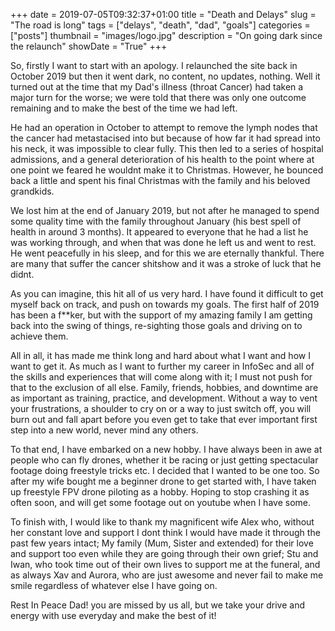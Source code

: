 +++
date = 2019-07-05T09:32:37+01:00
title = "Death and Delays"
slug = "The road is long"
tags = ["delays", "death", "dad", "goals"]
categories = ["posts"]
thumbnail = "images/logo.jpg"
description = "On going dark since the relaunch"
showDate = "True"
+++

So, firstly I want to start with an apology. I relaunched the site back in October 2019 but then it went dark, no content, no updates, nothing. Well it turned out at the time that my Dad's illness (throat Cancer) had taken a major turn for the worse; we were told that there was only one outcome remaining and to make the best of the time we had left.

He had an operation in October to attempt to remove the lymph nodes that the cancer had metastacised into but because of how far it had spread into his neck, it was impossible to clear fully. This then led to a series of hospital admissions, and a general deterioration of his health to the point where at one point we feared he wouldnt make it to Christmas. However, he bounced back a little and spent his final Christmas with the family and his beloved grandkids.

We lost him at the end of January 2019, but not after he managed to spend some quality time with the family throughout January (his best spell of health in around 3 months). It appeared to everyone that he had a list he was working through, and when that was done he left us and went to rest. He went peacefully in his sleep, and for this we are eternally thankful. There are many that suffer the cancer shitshow and it was a stroke of luck that he didnt.

As you can imagine, this hit all of us very hard. I have found it difficult to get myself back on track, and push on towards my goals. The first half of 2019 has been a f**ker, but with the support of my amazing family I am getting back into the swing of things, re-sighting those goals and driving on to achieve them.

All in all, it has made me think long and hard about what I want and how I want to get it. As much as I want to further my career in InfoSec and all of the skills and experiences that will come along with it; I must not push for that to the exclusion of all else. Family, friends, hobbies, and downtime are as important as training, practice, and development. Without a way to vent your frustrations, a shoulder to cry on or a way to just switch off, you will burn out and fall apart before you even get to take that ever important first step into a new world, never mind any others.

To that end, I have embarked on a new hobby. I have always been in awe at people who can fly drones, whether it be racing or just getting spectacular footage doing freestyle tricks etc. I decided that I wanted to be one too. So after my wife bought me a beginner drone to get started with, I have taken up freestyle FPV drone piloting as a hobby. Hoping to stop crashing it as often soon, and will get some footage out on youtube when I have some.

To finish with, I would like to thank my magnificent wife Alex who, without her constant love and support I dont think I would have made it through the past few years intact; My family (Mum, Sister and extended) for their love and support too even while they are going through their own grief; Stu and Iwan, who took time out of their own lives to support me at the funeral, and as always Xav and Aurora, who are just awesome and never fail to make me smile regardless of whatever else I have going on.

Rest In Peace Dad! you are missed by us all, but we take your drive and energy with use everyday and make the best of it!
